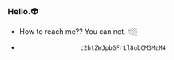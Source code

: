 ### Hello.👽

- How to reach me??  You can not. 👇🏼

-                      c2htZWJpbGFrLl8ubCM3MzM4

<!--
**shmebilak/shmebilak** is a ✨ _special_ ✨ repository because its `README.md` (this file) appears on your GitHub profile.

Here are some ideas to get you started:

- 🔭 I’m currently working on ...
- 🌱 I’m currently learning ...
- 👯 I’m looking to collaborate on ...
- 🤔 I’m looking for help with ...
- 💬 Ask me about ...
- 📫 How to reach me: ...
- 😄 Pronouns: ...
- ⚡ Fun fact: ...
-->
